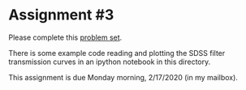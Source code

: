 # Assignment #3

Please complete this [problem set](./problem_set_1.pdf).

There is some example code reading and plotting the SDSS filter transmission curves in an ipython notebook in this directory.

This assignment is due Monday morning, 2/17/2020 (in my mailbox).